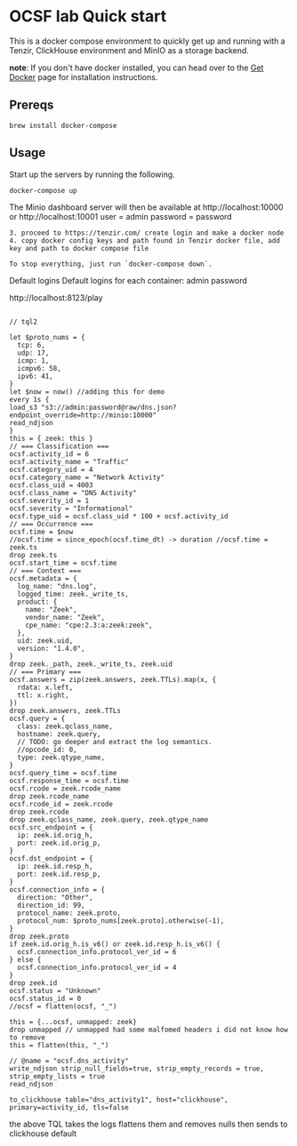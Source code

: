 <!--
 Licensed to the Apache Software Foundation (ASF) under one
 or more contributor license agreements.  See the NOTICE file
 distributed with this work for additional information
 regarding copyright ownership.  The ASF licenses this file
 to you under the Apache License, Version 2.0 (the
 "License"); you may not use this file except in compliance
 with the License.  You may obtain a copy of the License at

   http://www.apache.org/licenses/LICENSE-2.0

 Unless required by applicable law or agreed to in writing,
 software distributed under the License is distributed on an
 "AS IS" BASIS, WITHOUT WARRANTIES OR CONDITIONS OF ANY
 KIND, either express or implied.  See the License for the
 specific language governing permissions and limitations
 under the License.
-->
# OCSF lab Quick start
This is a docker compose environment to quickly get up and running with a Tenzir, ClickHouse environment and MinIO as a storage backend.

**note**: If you don't have docker installed, you can head over to the [Get Docker](https://docs.docker.com/get-docker/)
page for installation instructions.

## Prereqs

`brew install docker-compose`

## Usage
Start up the  servers by running the following.
```
docker-compose up
```
The Minio dashboard server will then be available at http://localhost:10000 or http://localhost:10001
user = admin
password = password
```
3. proceed to https://tenzir.com/ create login and make a docker node 
4. copy docker config keys and path found in Tenzir docker file, add key and path to docker compose file 

To stop everything, just run `docker-compose down`.
```
Default logins
Default logins for each container:
admin 
password

http://localhost:8123/play
```

// tql2

let $proto_nums = {
  tcp: 6,
  udp: 17,
  icmp: 1,
  icmpv6: 58,
  ipv6: 41,
}
let $now = now() //adding this for demo 
every 1s {
load_s3 "s3://admin:password@raw/dns.json?endpoint_override=http://minio:10000"
read_ndjson
}
this = { zeek: this }
// === Classification ===
ocsf.activity_id = 6
ocsf.activity_name = "Traffic"
ocsf.category_uid = 4
ocsf.category_name = "Network Activity"
ocsf.class_uid = 4003
ocsf.class_name = "DNS Activity"
ocsf.severity_id = 1
ocsf.severity = "Informational"
ocsf.type_uid = ocsf.class_uid * 100 + ocsf.activity_id
// === Occurrence ===
ocsf.time = $now
//ocsf.time = since_epoch(ocsf.time_dt) -> duration //ocsf.time = zeek.ts
drop zeek.ts
ocsf.start_time = ocsf.time
// === Context ===
ocsf.metadata = {
  log_name: "dns.log",
  logged_time: zeek._write_ts,
  product: {
    name: "Zeek",
    vendor_name: "Zeek",
    cpe_name: "cpe:2.3:a:zeek:zeek",
  },
  uid: zeek.uid,
  version: "1.4.0",
}
drop zeek._path, zeek._write_ts, zeek.uid
// === Primary ===
ocsf.answers = zip(zeek.answers, zeek.TTLs).map(x, {
  rdata: x.left,
  ttl: x.right,
})
drop zeek.answers, zeek.TTLs
ocsf.query = {
  class: zeek.qclass_name,
  hostname: zeek.query,
  // TODO: go deeper and extract the log semantics.
  //opcode_id: 0,
  type: zeek.qtype_name,
}
ocsf.query_time = ocsf.time
ocsf.response_time = ocsf.time
ocsf.rcode = zeek.rcode_name
drop zeek.rcode_name
ocsf.rcode_id = zeek.rcode
drop zeek.rcode
drop zeek.qclass_name, zeek.query, zeek.qtype_name
ocsf.src_endpoint = {
  ip: zeek.id.orig_h,
  port: zeek.id.orig_p,
}
ocsf.dst_endpoint = {
  ip: zeek.id.resp_h,
  port: zeek.id.resp_p,
}
ocsf.connection_info = {
  direction: "Other",
  direction_id: 99,
  protocol_name: zeek.proto,
  protocol_num: $proto_nums[zeek.proto].otherwise(-1),
}
drop zeek.proto
if zeek.id.orig_h.is_v6() or zeek.id.resp_h.is_v6() {
  ocsf.connection_info.protocol_ver_id = 6
} else {
  ocsf.connection_info.protocol_ver_id = 4
}
drop zeek.id
ocsf.status = "Unknown"
ocsf.status_id = 0
//ocsf = flatten(ocsf, "_")

this = {...ocsf, unmapped: zeek}
drop unmapped // unmapped had some malfomed headers i did not know how to remove 
this = flatten(this, "_")

// @name = "ocsf.dns_activity"
write_ndjson strip_null_fields=true, strip_empty_records = true, strip_empty_lists = true
read_ndjson

to_clickhouse table="dns_activity1", host="clickhouse", primary=activity_id, tls=false
```
the above TQL takes the logs flattens them and removes nulls then sends to clickhouse default 